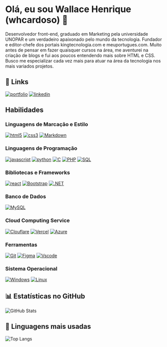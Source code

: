 # Olá, eu sou Wallace Henrique (whcardoso) 👋
Desenvolvedor front-end, graduado em Marketing pela universidade UNOPAR e um verdadeiro apaixonado pelo mundo da tecnologia. Fundador e editor-chefe dos portais kingtecnologia.com e meuportugues.com. Muito antes de pensar em fazer quaisquer cursos na área, me aventurei na criação de blogs e fui aos poucos entendendo mais sobre HTML e CSS. Busco me especializar cada vez mais para atuar na área da tecnologia nos mais variados projetos.

## 🔗 Links
[![portfolio](https://img.shields.io/badge/meu_portfolio-000?style=for-the-badge&logo=ko-fi)](https://whcardoso.github.io/portfolio/)
[![linkedin](https://img.shields.io/badge/linkedin-000?style=for-the-badge&logo=linkedin)](https://www.linkedin.com/in/wallace-cardoso-dev/)

## Habilidades
### Linguagens de Marcação e Estilo
[![html5](https://img.shields.io/badge/HTML5-000?style=for-the-badge&logo=html5)](#)
[![css3](https://img.shields.io/badge/CSS3-000?style=for-the-badge&logo=css3)](#)
[![Markdown](https://img.shields.io/badge/Markdown-000?style=for-the-badge&logo=markdown)](#)

### Linguagens de Programação
[![javascript](https://img.shields.io/badge/JavaScript-000?style=for-the-badge&logo=javascript)](#)
[![python](https://img.shields.io/badge/python-000?style=for-the-badge&logo=python)](#)
[![C](https://img.shields.io/badge/C-000?style=for-the-badge&logo=c)](#)
[![PHP](https://img.shields.io/badge/PHP-000?style=for-the-badge&logo=php)](#)
[![SQL](https://img.shields.io/badge/PL%2FSQL-000?style=for-the-badge&logo=oracle)](#)


### Bibliotecas e Frameworks
[![react](https://img.shields.io/badge/React-000?style=for-the-badge&logo=react)](#)
[![Bootstrap](https://img.shields.io/badge/-bootstrap-000?style=for-the-badge&logo=bootstrap)](#)
[![.NET](https://img.shields.io/badge/.NET-000?style=for-the-badge&logo=.net)](#)

### Banco de Dados
[![MySQL](https://img.shields.io/badge/MySQL-000?style=for-the-badge&logo=mysql)](#)

### Cloud Computing Service
[![Clouflare](https://img.shields.io/badge/Cloudflare-000?style=for-the-badge&logo=Cloudflare)](#)
[![Vercel](https://img.shields.io/badge/vercel-%23000000.svg?style=for-the-badge&logo=vercel)](#)
[![Azure](https://img.shields.io/badge/Azure-000?style=for-the-badge&logo=microsoft%20azure)](#)


### Ferramentas
[![Git](https://img.shields.io/badge/GIT-000?style=for-the-badge&logo=git)](#)
[![Figma](https://img.shields.io/badge/Figma-000?style=for-the-badge&logo=figma)](#)
[![Vscode](https://img.shields.io/badge/Vscode-000?style=for-the-badge&logo=visual-studio-code)](#)

### Sistema Operacional
[![Windows](https://img.shields.io/badge/Windows-000?style=for-the-badge&logo=windows)](#)
[![Linux](https://img.shields.io/badge/Linux-000?style=for-the-badge&logo=linux)](#)

## 📊 Estatísticas no GitHub
![GitHub Stats](https://github-readme-stats.vercel.app/api?username=whcardoso&theme=transparent&bg_color=000&border_color=30A3DC&show_icons=true&icon_color=30A3DC&title_color=E94D5F&text_color=FFF)

## 🚀 Linguagens mais usadas
![Top Langs](https://github-readme-stats-git-masterrstaa-rickstaa.vercel.app/api/top-langs/?username=whcardoso&layout=compact&bg_color=000&border_color=30A3DC&title_color=E94D5F&text_color=FFF)
